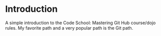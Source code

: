 # Introduction #

A simple introduction to the Code School: Mastering Git Hub course/dojo rules. My favorite path and a very popular path is the Git path.